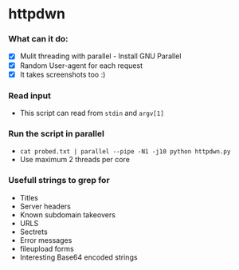 # httpdwn

### What can it do:
+ [x] Mulit threading with parallel - Install GNU Parallel
+ [x] Random User-agent for each request
+ [x] It takes screenshots too :)

### Read input
+ This script can read from `stdin` and `argv[1]`

### Run the script in parallel
+ `cat probed.txt | parallel --pipe -N1 -j10 python httpdwn.py`
+ Use maximum 2 threads per core

### Usefull strings to grep for
+ Titles
+ Server headers
+ Known subdomain takeovers
+ URLS
+ Sectrets
+ Error messages
+ fileupload forms
+ Interesting Base64 encoded strings
